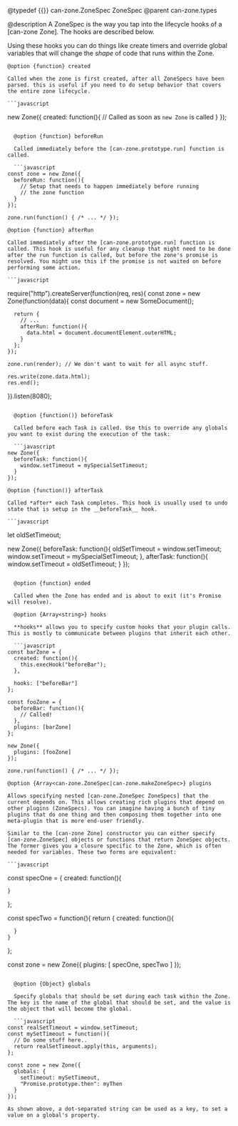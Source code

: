 @typedef {{}} can-zone.ZoneSpec ZoneSpec
@parent can-zone.types

@description
A ZoneSpec is the way you tap into the lifecycle hooks of a [can-zone Zone]. The hooks are described below.

Using these hooks you can do things like create timers and override global variables that will change the *shape* of code that runs within the Zone.

	@option {function} created

	Called when the zone is first created, after all ZoneSpecs have been parsed. this is useful if you need to do setup behavior that covers the entire zone lifecycle.

	```javascript
  new Zone({
    created: function(){
      // Called as soon as `new Zone` is called
    }
  });
  ```

	@option {function} beforeRun

	Called immediately before the [can-zone.prototype.run] function is called.

	```javascript
  const zone = new Zone({
    beforeRun: function(){
      // Setup that needs to happen immediately before running
      // the zone function
    }
  });

  zone.run(function() { /* ... */ });
  ```

	@option {function} afterRun

	Called immediately after the [can-zone.prototype.run] function is called. This hook is useful for any cleanup that might need to be done after the run function is called, but before the zone's promise is resolved. You might use this if the promise is not waited on before performing some action.

	```javascript
  require("http").createServer(function(req, res){
    const zone = new Zone(function(data){
      const document = new SomeDocument();

      return {
        // ...
        afterRun: function(){
          data.html = document.documentElement.outerHTML;
        }
      };
    });

    zone.run(render); // We don't want to wait for all async stuff.

    res.write(zone.data.html);
    res.end();
  }).listen(8080);
  ```

	@option {function()} beforeTask

	Called before each Task is called. Use this to override any globals you want to exist during the execution of the task:

	```javascript
  new Zone({
    beforeTask: function(){
      window.setTimeout = mySpecialSetTimeout;
    }
  });
  ```

	@option {function()} afterTask

	Called *after* each Task completes. This hook is usually used to undo state that is setup in the __beforeTask__ hook.

	```javascript
  let oldSetTimeout;

  new Zone({
    beforeTask: function(){
      oldSetTimeout = window.setTimeout;
      window.setTimeout = mySpecialSetTimeout;
    },
    afterTask: function(){
      window.setTimeout = oldSetTimeout;
    }
  });
  ```

	@option {function} ended

	Called when the Zone has ended and is about to exit (it's Promise will resolve).

	@option {Array<string>} hooks

	**hooks** allows you to specify custom hooks that your plugin calls. This is mostly to communicate between plugins that inherit each other.

	```javascript
  const barZone = {
    created: function(){
      this.execHook("beforeBar");
    },

    hooks: ["beforeBar"]
  };

  const fooZone = {
    beforeBar: function(){
      // Called!
    },
    plugins: [barZone]
  };

  new Zone({
    plugins: [fooZone]
  });

  zone.run(function() { /* ... */ });
  ```

	@option {Array<can-zone.ZoneSpec|can-zone.makeZoneSpec>} plugins

	Allows specifying nested [can-zone.ZoneSpec ZoneSpecs] that the current depends on. This allows creating rich plugins that depend on other plugins (ZoneSpecs). You can imagine having a bunch of tiny plugins that do one thing and then composing them together into one meta-plugin that is more end-user friendly.

	Similar to the [can-zone Zone] constructor you can either specify [can-zone.ZoneSpec] objects or functions that return ZoneSpec objects. The former gives you a closure specific to the Zone, which is often needed for variables. These two forms are equivalent:

	```javascript
  const specOne = {
    created: function(){

    }
  };

  const specTwo = function(){
    return {
      created: function(){

      }
    }
  };

  const zone = new Zone({
    plugins: [ specOne, specTwo ]
  });
  ```

	@option {Object} globals

	Specify globals that should be set during each task within the Zone. The key is the name of the global that should be set, and the value is the object that will become the global.

	```javascript
  const realSetTimeout = window.setTimeout;
  const mySetTimeout = function(){
    // Do some stuff here..
    return realSetTimeout.apply(this, arguments);
  };

  const zone = new Zone({
    globals: {
      setTimeout: mySetTimeout,
      "Promise.prototype.then": myThen
    }
  });
  ```

	As shown above, a dot-separated string can be used as a key, to set a value on a global's property.
